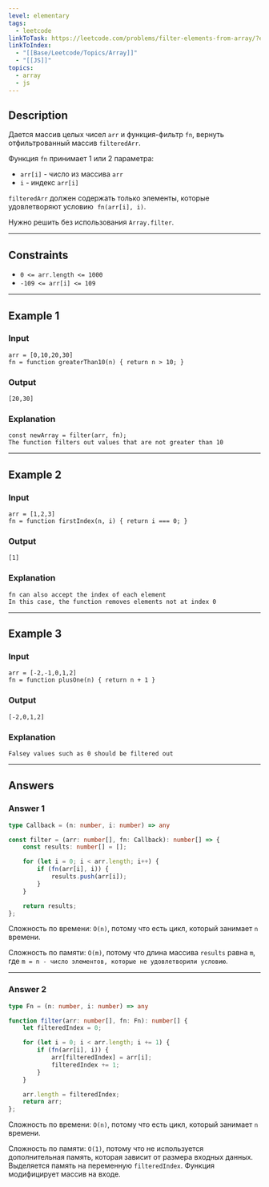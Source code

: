 ```yaml
---
level: elementary
tags:
  - leetcode
linkToTask: https://leetcode.com/problems/filter-elements-from-array/?envType=study-plan-v2&envId=30-days-of-javascript
linkToIndex:
  - "[[Base/Leetcode/Topics/Array]]"
  - "[[JS]]"
topics:
  - array
  - js
---
```

## Description

Дается массив целых чисел `arr` и функция-фильтр `fn`, вернуть отфильтрованный массив `filteredArr`.

Функция `fn` принимает 1 или 2 параметра:
- `arr[i]` - число из массива `arr`
- `i` - индекс `arr[i]`

`filteredArr` должен содержать только элементы, которые удовлетворяют условию  `fn(arr[i], i)`.

Нужно решить без использования `Array.filter`.

---
## Constraints

- `0 <= arr.length <= 1000`
- `-109 <= arr[i] <= 109`

---
## Example 1

### Input

```
arr = [0,10,20,30]
fn = function greaterThan10(n) { return n > 10; }
```
### Output

```
[20,30]
```
### Explanation

```
const newArray = filter(arr, fn);
The function filters out values that are not greater than 10
```

---
## Example 2

### Input

```
arr = [1,2,3]
fn = function firstIndex(n, i) { return i === 0; }
```
### Output

```
[1]
```
### Explanation

```
fn can also accept the index of each element
In this case, the function removes elements not at index 0
```

---
## Example 3

### Input

```
arr = [-2,-1,0,1,2]
fn = function plusOne(n) { return n + 1 }
```
### Output

```
[-2,0,1,2]
```
### Explanation

```
Falsey values such as 0 should be filtered out
```

---
## Answers

### Answer 1

```typescript
type Callback = (n: number, i: number) => any

const filter = (arr: number[], fn: Callback): number[] => {
	const results: number[] = [];

    for (let i = 0; i < arr.length; i++) {
        if (fn(arr[i], i)) {
            results.push(arr[i]);
        }
    }

    return results;
};
```


Сложность по времени: `O(n)`, потому что есть цикл, который занимает `n` времени.

Сложность по памяти: `O(m)`, потому что длина массива `results` равна `m`, где `m = n - число элементов, которые не удовлетворили условию`.

---
### Answer 2

```typescript
type Fn = (n: number, i: number) => any

function filter(arr: number[], fn: Fn): number[] {
    let filteredIndex = 0;

    for (let i = 0; i < arr.length; i += 1) {
        if (fn(arr[i], i)) {
            arr[filteredIndex] = arr[i];
            filteredIndex += 1;
        }
    }

    arr.length = filteredIndex;
    return arr;
};
```

Сложность по времени: `O(n)`, потому что есть цикл, который занимает `n` времени.

Сложность по памяти: `O(1)`, потому что не используется дополнительная память, которая зависит от размера входных данных. Выделяется память на переменную `filteredIndex`. Функция модифицирует массив на входе.